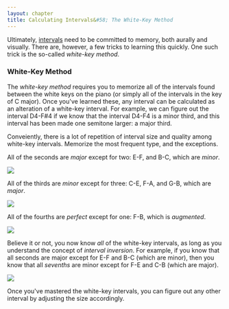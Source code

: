 ```yaml
---
layout: chapter
title: Calculating Intervals&#58; The White-Key Method
---
```


Ultimately, [intervals](intervals.html) need to be committed to memory, both aurally and visually. There are, however, a few tricks to learning this quickly. One such trick is the so-called *white-key method*. 

### White-Key Method

The *white-key method* requires you to memorize all of the intervals found between the white keys on the piano (or simply all of the intervals in the key of C major). Once you've learned these, any interval can be calculated as an alteration of a white-key interval. For example, we can figure out the interval D4-F#4 if we know that the interval D4-F4 is a minor third, and this interval has been made one semitone larger: a major third.

Conveiently, there is a lot of repetition of interval size and quality among white-key intervals. Memorize the most frequent type, and the exceptions.

All of the seconds are *major* except for two: E-F, and B-C, which are *minor*.

<img src="{{ site.baseurl }}/images/intervals/wnm-seconds.png">

All of the thirds are *minor* except for three: C-E, F-A, and G-B, which are *major*.

<img src="{{ site.baseurl }}/images/intervals/wnm-thirds.png">

All of the fourths are *perfect* except for one: F-B, which is *augmented*.

<img src="{{ site.baseurl }}/images/intervals/wnm-fourths.png">

Believe it or not, you now know *all* of the white-key intervals, as long as you understand the concept of *interval inversion*. For example, if you know that all seconds are major except for E-F and B-C (which are minor), then you know that all *sevenths* are minor except for F-E and C-B (which are major).

<img src="{{ site.baseurl }}/images/intervals/wnm-sevenths.png">

Once you've mastered the white-key intervals, you can figure out any other interval by adjusting the size accordingly. 





